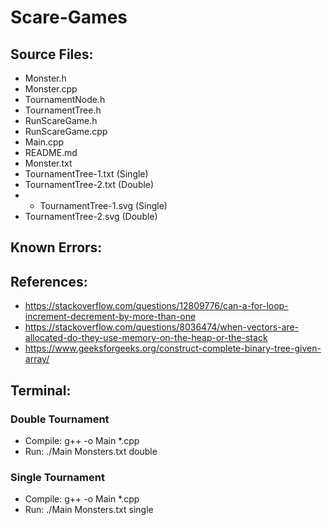 # Scare-Games
## Source Files:
- Monster.h
- Monster.cpp
- TournamentNode.h
- TournamentTree.h
- RunScareGame.h
- RunScareGame.cpp
- Main.cpp
- README.md
- Monster.txt
- TournamentTree-1.txt (Single)
- TournamentTree-2.txt (Double)
- - TournamentTree-1.svg (Single)
- TournamentTree-2.svg (Double)
## Known Errors:
## References:
- https://stackoverflow.com/questions/12809776/can-a-for-loop-increment-decrement-by-more-than-one
- https://stackoverflow.com/questions/8036474/when-vectors-are-allocated-do-they-use-memory-on-the-heap-or-the-stack
- https://www.geeksforgeeks.org/construct-complete-binary-tree-given-array/
## Terminal:
### Double Tournament
- Compile: g++ -o Main *.cpp
- Run: ./Main Monsters.txt double
### Single Tournament
- Compile: g++ -o Main *.cpp
- Run: ./Main Monsters.txt single
